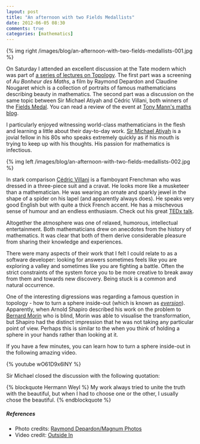```yaml
---
layout: post
title: "An afternoon with two Fields Medallists"
date: 2012-06-05 08:30
comments: true
categories: [mathematics]
---
```


{% img right /images/blog/an-afternoon-with-two-fields-medallists-001.jpg %}

On Saturday I attended an excellent discussion at the Tate modern which was part of [a series of lectures on Topology](http://www.tate.org.uk/whats-on/tate-modern/eventseries/topology).  The first part was a screening of _Au Bonheur des Maths_, a film by Raymond Depardon and Claudine Nougaret which is a collection of portraits of famous mathematicians describing beauty in mathematics.  The second part was a discussion on the same topic between Sir Michael Atiyah and Cédric Villani, both winners of the [Fields Medal](http://en.wikipedia.org/wiki/Fields_Medal).  You can read a review of the event at [Tony Mann's maths blog](http://tonysmaths.blogspot.co.uk/2012/06/atiyah-and-villani-at-tate-modern-value.html).

I particularly enjoyed witnessing world-class mathematicians in the flesh and learning a little about their day-to-day work.  [Sir Michael Atiyah](http://en.wikipedia.org/wiki/Michael_Atiyah) is a jovial fellow in his 80s who speaks extremely quickly as if his mouth is trying to keep up with his thoughts.  His passion for mathematics is infectious.

{% img left /images/blog/an-afternoon-with-two-fields-medallists-002.jpg %}

In stark comparison [Cédric Villani](http://en.wikipedia.org/wiki/C%C3%A9dric_Villani) is a flamboyant Frenchman who was dressed in a three-piece suit and a cravat.  He looks more like a musketeer than a mathematician.  He was wearing an ornate and sparkly jewel in the shape of a spider on his lapel (and apparently always does).  He speaks very good English but with quite a thick French accent.  He has a mischevous sense of humour and an endless enthusiasm.  Check out his great [TEDx talk](http://www.youtube.com/watch?v=U3kKjGKp9rA#!).

Altogether the atmosphere was one of relaxed, humorous, intellectual entertainment.  Both mathematicians drew on anecdotes from the history of mathematics.  It was clear that both of them derive considerable pleasure from sharing their knowledge and experiences.

There were many aspects of their work that I felt I could relate to as a software developer: looking for answers sometimes feels like you are exploring a valley and sometimes like you are fighting a battle.  Often the strict constraints of the system force you to be more creative to break away from them and towards new discovery.  Being stuck is a common and natural occurrence.

One of the interesting digressions was regarding a famous question in topology - how to turn a sphere inside-out (which is known as [_eversion_](http://mathworld.wolfram.com/SphereEversion.html)).  Apparently, when Arnold Shapiro described his work on the problem to [Bernard Morin](http://en.wikipedia.org/wiki/Bernard_Morin) who is blind, Morin was able to visualise the transformation, but Shapiro had the distinct impression that he was not taking any particular point of view.  Perhaps this is similar to the when you think of holding a sphere in your hands rather than looking at it.

If you have a few minutes, you can learn how to turn a sphere inside-out in the following amazing video.

{% youtube wO61D9x6lNY %}

Sir Michael closed the discussion with the following quotation:

{% blockquote Hermann Weyl %}
My work always tried to unite the truth with the beautiful, but when I had to choose one or the other, I usually chose the beautiful.
{% endblockquote %}

##### References ####

  - Photo credits: [Raymond Depardon/Magnum Photos](http://www.magnumphotos.com/C.aspx?VP3=ViewBox_VPage&VBID=2K1HZOF8CB106)
  - Video credit: [Outside In](http://www.geom.uiuc.edu/docs/outreach/oi/)